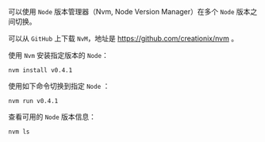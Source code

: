 可以使用 `Node` 版本管理器（Nvm, Node Version Manager）在多个 `Node` 版本之间切换。

可以从 `GitHub` 上下载 `NvM`，地址是 <https://github.com/creationix/nvm> 。

使用 `Nvm` 安装指定版本的 `Node`：

```shell
nvm install v0.4.1
```

使用如下命令切换到指定 `Node` ：

```shell
nvm run v0.4.1
```

查看可用的 `Node` 版本信息：

```shell
nvm ls
```

